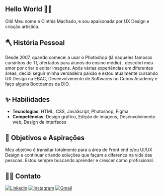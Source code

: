 ## Hello World 👋🏻
Olá! Meu nome é Cinthia Machado, e sou apaixonada por UX Design e criação artística. 

## 🪓 História Pessoal
Desde 2007, quando comecei a usar o Photoshop (lá naqueles famosos cursinhos de TI, ofertados para alunos do ensino médio) , descobri meu amor por criar e editar imagens. Após várias experiências em diferentes áreas, decidi seguir minha verdadeira paixão e estou atualmente cursando UX Design na EBAC, Desenvolvimento de Softwares no Cubos Academy e faço alguns Bootcamps da DIO.

## ✨ Habilidades
- **Tecnologias**: HTML, CSS, JavaScript, Photoshop, Figma
- **Competências**: Design gráfico, Edição de imagens, Desenvolvimento web, Design de interfaces

## 🎯 Objetivos e Aspirações
Meu objetivo é transitar totalmente para a área de Front end e/ou UI/UX Design e continuar criando soluções que façam a diferença na vida das pessoas. Estou sempre buscando aprender e crescer como profissional.

## 👩🏼 Contato
[![Linkedin](https://img.shields.io/badge/LinkedIn-0077B5?style=for-the-badge&logo=linkedin&logoColor=white)](http://linkedin.com/in/cinthiarmachado)
[![Instagram](https://img.shields.io/badge/Instagram-E4405F?style=for-the-badge&logo=instagram&logoColor=white)](https://www.instagram.com/cinthiarmachado/)
[![Gmail](https://img.shields.io/badge/Gmail-D14836?style=for-the-badge&logo=gmail&logoColor=white)](mailto:cinthiarmachado@gmail.com)

